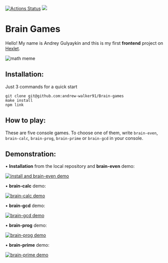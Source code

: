 [![Actions Status](https://github.com/andrew-walker91/frontend-project-44/workflows/hexlet-check/badge.svg)](https://github.com/andrew-walker91/frontend-project-44/actions)
<a href="https://codeclimate.com/github/andrew-walker91/frontend-project-44/maintainability"><img src="https://api.codeclimate.com/v1/badges/7322ad8b044340756c23/maintainability" /></a>

# Brain Games
Hello! My name is Andrey Gulyaykin and this is my first **frontend** project on [Hexlet](https://ru.hexlet.io/pages/about).

![math meme](https://memepedia.ru/wp-content/uploads/2017/05/blondlady-1.jpg)



## Installation:

Just 3 commands for a quick start
```
git clone git@github.com:andrew-walker91/Brain-games
make install
npm link
```

## How to play:


These are five console games.
To choose one of them, write `brain-even`, `brain-calc`, `brain-prog`, `brain-prime` or `brain-gcd` in your console.


## Demonstration:


• **Installation** from the local repository and **brain-even** demo:

[![install and brain-even demo](https://asciinema.org/a/eMNHu07XQzeUMNWPZr2UrLnZZ.svg)](https://asciinema.org/a/eMNHu07XQzeUMNWPZr2UrLnZZ)

• **brain-calc** demo:

[![brain-calc demo](https://asciinema.org/a/5VoJKdHWmjVcPK7F0ySux8HkX.svg)](https://asciinema.org/a/5VoJKdHWmjVcPK7F0ySux8HkX)

• **brain-gcd** demo:

[![brain-gcd demo](https://asciinema.org/a/xbTbOvoS3Q0jnKaOHScsV8VNe.svg)](https://asciinema.org/a/xbTbOvoS3Q0jnKaOHScsV8VNe)

• **brain-prog** demo:

[![brain-prog demo](https://asciinema.org/a/lGTEI38gGzsfu3juAO3tgTnOD.svg)](https://asciinema.org/a/lGTEI38gGzsfu3juAO3tgTnOD)

• **brain-prime** demo:

[![brain-prime demo](https://asciinema.org/a/CciwGDd1dWKjkb37qEtF5tObK.svg)](https://asciinema.org/a/CciwGDd1dWKjkb37qEtF5tObK)
